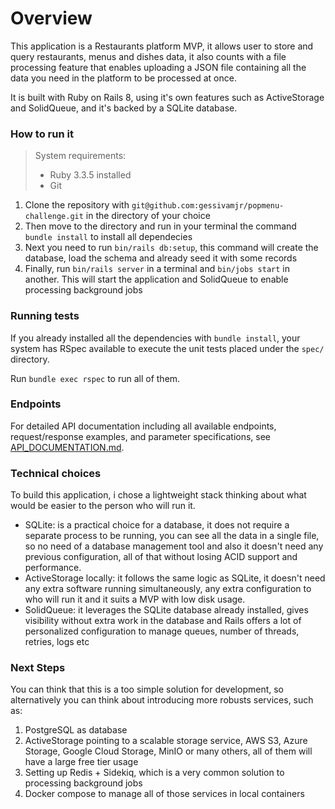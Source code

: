 # Overview

This application is a Restaurants platform MVP, it allows user to store and query restaurants, menus and dishes data, it also counts with a file processing feature that enables uploading a JSON file containing all the data you need in the platform to be processed at once.

It is built with Ruby on Rails 8, using it's own features such as ActiveStorage and SolidQueue, and it's backed by a SQLite database.

### How to run it

> System requirements:
> - Ruby 3.3.5 installed
> - Git

1. Clone the repository with `git@github.com:gessivamjr/popmenu-challenge.git` in the directory of your choice
2. Then move to the directory and run in your terminal the command `bundle install` to install all dependecies
3. Next you need to run `bin/rails db:setup`, this command will create the database, load the schema and already seed it with some records
4. Finally, run `bin/rails server` in a terminal and `bin/jobs start` in another. This will start the application and SolidQueue to enable processing background jobs

### Running tests

If you already installed all the dependencies with `bundle install`, your system has RSpec available to execute the unit tests placed under the `spec/` directory.

Run `bundle exec rspec` to run all of them.

### Endpoints

For detailed API documentation including all available endpoints, request/response examples, and parameter specifications, see [API_DOCUMENTATION.md](./API_DOCUMENTATION.md).

### Technical choices

To build this application, i chose a lightweight stack thinking about what would be easier to the person who will run it. 
- SQLite: is a practical choice for a database, it does not require a separate process to be running, you can see all the data in a single file, so no need of a database management tool and also it doesn't need any previous configuration, all of that without losing ACID support and performance.
- ActiveStorage locally: it follows the same logic as SQLite, it doesn't need any extra software running simultaneously, any extra configuration to who will run it and it suits a MVP with low disk usage.
- SolidQueue: it leverages the SQLite database already installed, gives visibility without extra work in the database and Rails offers a lot of personalized configuration to manage queues, number of threads, retries, logs etc

### Next Steps

You can think that this is a too simple solution for development, so alternatively you can think about introducing more robusts services, such as: 
1. PostgreSQL as database
2. ActiveStorage pointing to a scalable storage service, AWS S3, Azure Storage, Google Cloud Storage, MinIO or many others, all of them will have a large free tier usage
3. Setting up Redis + Sidekiq, which is a very common solution to processing background jobs
4. Docker compose to manage all of those services in local containers